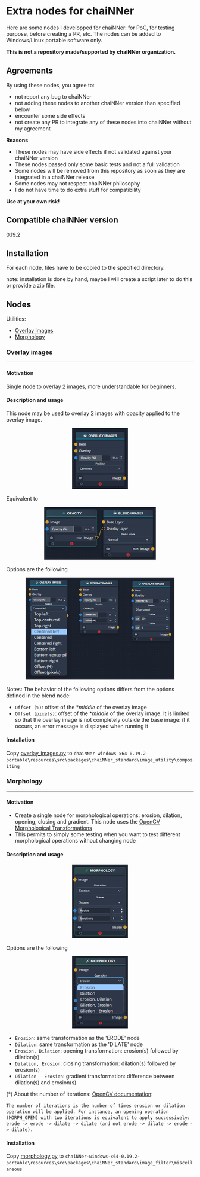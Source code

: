 # Extra nodes for chaiNNer

Here are some nodes I developped for chaiNNer: for PoC, for testing purpose, before creating a PR, etc. The nodes can be added to Windows/Linux portable software only.

**This is not a repository made/supported by chaiNNer organization.**

## Agreements

By using these nodes, you agree to:
- not report any bug to chaiNNer
- not adding these nodes to another chaiNNer version than specified below
- encounter some side effects
- not create any PR to integrate any of these nodes into chaiNNer without my agreement

**Reasons**
- These nodes may have side effects if not validated against your chaiNNer version
- These nodes passed only some basic tests and not a full validation
- Some nodes will be removed from this repository as soon as they are integrated in a chaiNNer release
- Some nodes may not respect chaiNNer philosophy
- I do not have time to do extra stuff for compatibility

**Use at your own risk!**

## Compatible chaiNNer version

0.19.2

## Installation

For each node, files have to be copied to the specified directory.

note: installation is done by hand, maybe I will create a script later to do this or provide a zip file.


## Nodes

Utilities:
- [Overlay images](#Overlay-images)
- [Morphology](#Morphology)


### Overlay images
_________________________________________
#### Motivation

Single node to overlay 2 images, more understandable for beginners.

#### Description and usage

This node may be used to overlay 2 images with opacity applied to the overlay image.
<p align="center">
    <img src="./overlay_images/overlay_images_node.png"  width="150"/>
</p>
Equivalent to
<p align="center">
    <img src="./overlay_images/overlay_images_equivalent.png"  width="300"/>
</p>


Options are the following
<p align="center">
    <img src="./overlay_images/overlay_images_options.png"  width="400"/>
</p>
Notes:
The behavior of the following options differs from the options defined in the blend node:

- `Offset (%)`: offset of the **middle* of the overlay image
- `Offset (pixels)`: offset of the **middle* of the overlay image. It is limited so that the overlay image is not completely outside the base image: if it occurs, an error message is displayed when running it

#### Installation

Copy [overlay_images.py](overlay_images/overlay_images.py) to
`chaiNNer-windows-x64-0.19.2-portable\resources\src\packages\chaiNNer_standard\image_utility\compositing`



### Morphology
_________________________________________
#### Motivation

- Create a single node for morphological operations: erosion, dilation, opening, closing and gradient. This node uses the [OpenCV Morphological Transformations](https://docs.opencv.org/4.x/d9/d61/tutorial_py_morphological_ops.html)
- This permits to simply some testing when you want to test different morphological operations without changing node


#### Description and usage

<p align="center">
    <img src="./morphology/morphology.png"  width="150"/>
</p>


Options are the following
<p align="center">
    <img src="./morphology/morphology_options.png"  width="150"/>
</p>

- `Erosion`: same transformation as the 'ERODE' node
- `Dilation`: same transformation as the 'DILATE' node
- `Erosion, Dilation`: opening transformation: erosion(s) followed by dilation(s)
- `Dilation, Erosion`: closing transformation: dilation(s) followed by erosion(s)
- `Dilation - Erosion`: gradient transformation: difference between dilation(s) and erosion(s)

(*) About the number of iterations: [OpenCV documentation](https://docs.opencv.org/4.8.0/d4/d86/group__imgproc__filter.html#ga67493776e3ad1a3df63883829375201f):
```
The number of iterations is the number of times erosion or dilation operation will be applied. For instance, an opening operation (MORPH_OPEN) with two iterations is equivalent to apply successively: erode -> erode -> dilate -> dilate (and not erode -> dilate -> erode -> dilate).
```

#### Installation

Copy [morphology.py](morphology/morphology.py) to
`chaiNNer-windows-x64-0.19.2-portable\resources\src\packages\chaiNNer_standard\image_filter\miscellaneous`
